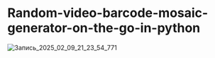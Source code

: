 # Random-video-barcode-mosaic-generator-on-the-go-in-python

![Запись_2025_02_09_21_23_54_771](https://github.com/user-attachments/assets/e0fac98d-8196-4168-b6a5-b6e00b6f065e)
